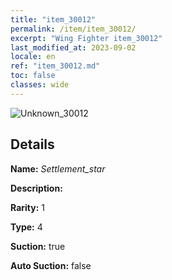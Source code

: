 ```yaml
---
title: "item_30012"
permalink: /item/item_30012/
excerpt: "Wing Fighter item_30012"
last_modified_at: 2023-09-02
locale: en
ref: "item_30012.md"
toc: false
classes: wide
---
```



 ![Unknown_30012](/images/item/Settlement_star_p.png)



## Details

 **Name:** *Settlement_star* 

 **Description:** 

 **Rarity:** 1 

 **Type:** 4 

 **Suction:** true 

 **Auto Suction:** false 


